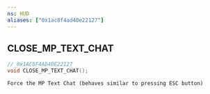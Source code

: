 ```yaml
---
ns: HUD
aliases: ["0x1ac8f4ad40e22127"]
---
```

## CLOSE_MP_TEXT_CHAT

```c
// 0x1AC8F4AD40E22127
void CLOSE_MP_TEXT_CHAT();
```

```
Force the MP Text Chat (behaves similar to pressing ESC button)
```
